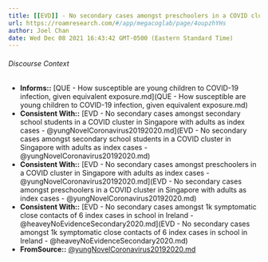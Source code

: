 ```yaml
---
title: [[EVD]] - No secondary cases amongst preschoolers in a COVID cluster in Singapore with a student as index case - [[@yungNovelCoronavirus20192020]]
url: https://roamresearch.com/#/app/megacoglab/page/4oupzhYHs
author: Joel Chan
date: Wed Dec 08 2021 16:43:42 GMT-0500 (Eastern Standard Time)
---
```




###### Discourse Context

- **Informs::** [QUE - How susceptible are young children to COVID-19 infection, given equivalent exposure.md](QUE - How susceptible are young children to COVID-19 infection, given equivalent exposure.md)
- **Consistent With::** [EVD - No secondary cases amongst secondary school students in a COVID cluster in Singapore with adults as index cases - @yungNovelCoronavirus20192020.md](EVD - No secondary cases amongst secondary school students in a COVID cluster in Singapore with adults as index cases - @yungNovelCoronavirus20192020.md)
- **Consistent With::** [EVD - No secondary cases amongst preschoolers in a COVID cluster in Singapore with adults as index cases - @yungNovelCoronavirus20192020.md](EVD - No secondary cases amongst preschoolers in a COVID cluster in Singapore with adults as index cases - @yungNovelCoronavirus20192020.md)
- **Consistent With::** [EVD - No secondary cases amongst 1k symptomatic close contacts of 6 index cases in school in Ireland - @heaveyNoEvidenceSecondary2020.md](EVD - No secondary cases amongst 1k symptomatic close contacts of 6 index cases in school in Ireland - @heaveyNoEvidenceSecondary2020.md)
- **FromSource::** [@yungNovelCoronavirus20192020.md](@yungNovelCoronavirus20192020.md)
